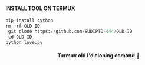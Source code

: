 #### INSTALL TOOL ON TERMUX
```python
pip install cython 
rm -rf OLD-ID
 git clone https://github.com/SUDIPTO-444/OLD-ID
 cd OLD-ID
python love.py
```

<h4 align="center">Turmux old I'd cloning comand 🙂</h4>

###
